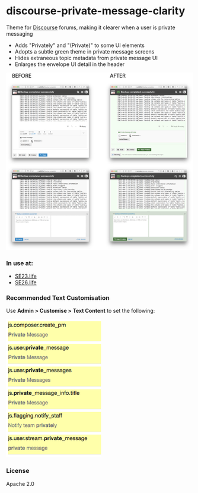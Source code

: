# discourse-private-message-clarity

Theme for [Discourse](https://meta.discourse.org) forums, making it clearer when a user 
is private messaging 

* Adds "Privately" and "(Private)" to some UI elements
* Adopts a subtle green theme in private message screens
* Hides extraneous topic metadata from private message UI
* Enlarges the envelope UI detail in the header

![Example](example.jpg)


### In use at:

* [SE23.life](https://se23.life)
* [SE26.life](https://se26.life)

### Recommended Text Customisation

Use **Admin > Customise > Text Content** to set the following:

![Recommended text customisations](text-customisations.png)


### License

Apache 2.0

